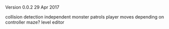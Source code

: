 

Version 0.0.2 29 Apr 2017

collision detection
independent monster patrols
player moves depending on controller
maze?
level editor
